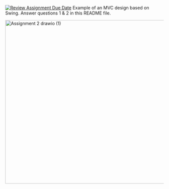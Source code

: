 [![Review Assignment Due Date](https://classroom.github.com/assets/deadline-readme-button-22041afd0340ce965d47ae6ef1cefeee28c7c493a6346c4f15d667ab976d596c.svg)](https://classroom.github.com/a/57HVEcop)
Example of an MVC design based on Swing. Answer questions 1 & 2 in this README file.

<img width="721" height="522" alt="Assignment 2 drawio (1)" src="https://github.com/user-attachments/assets/cb6d1481-521a-42e2-9688-0ff3b363d860" />
